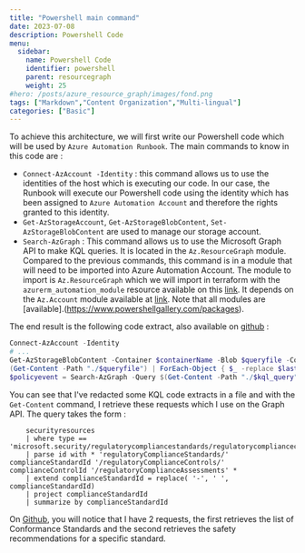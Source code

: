 ```yaml
---
title: "Powershell main command"
date: 2023-07-08
description: Powershell Code
menu:
  sidebar:
    name: Powershell Code
    identifier: powershell
    parent: resourcegraph
    weight: 25
#hero: /posts/azure_resource_graph/images/fond.png
tags: ["Markdown","Content Organization","Multi-lingual"]
categories: ["Basic"]
---
```


To achieve this architecture, we will first write our Powershell code which will be used by `Azure Automation Runbook`. The main commands to know in this code are :

- `Connect-AzAccount -Identity` : this command allows us to use the identities of the host which is executing our code. In our case, the Runbook will execute our Powershell code using the identity which has been assigned to `Azure Automation Account` and therefore the rights granted to this identity.
- `Get-AzStorageAccount`, `Get-AzStorageBlobContent`, `Set-AzStorageBlobContent` are used to manage our storage account.
- `Search-AzGraph` : This command allows us to use the Microsoft Graph API to make KQL queries. It is located in the `Az.ResourceGraph` module. Compared to the previous commands, this command is in a module that will need to be imported into Azure Automation Account. The module to import is `Az.ResourceGraph` which we will import in terraform with the `azurerm_automation_module` resource available on this [link](https://www.powershellgallery.com/api/v2/package/Az.ResourceGraph/0.13.0). It depends on the `Az.Account` module available at [link](https://www.powershellgallery.com/api/v2/package/Az.Accounts/2.12.4). Note that all modules are [available].(https://www.powershellgallery.com/packages).

The end result is the following code extract, also available on [github](https://github.com/aubinaso/DefenderForCloudAutomate/blob/main/get_compliance.ps1) :

```PowerShell
Connect-AzAccount -Identity
# ...
Get-AzStorageBlobContent -Container $containerName -Blob $queryfile -Context $Context -Destination "./$queryfile" -Force
(Get-Content -Path "./$queryfile") | ForEach-Object { $_ -replace $lastStandard, $newStandard } | Set-Content -Path "./$kql_query"
$policyevent = Search-AzGraph -Query $(Get-Content -Path "./$kql_query" -raw)
```

You can see that I've redacted some KQL code extracts in a file and with the `Get-Content` command, I retrieve these requests which I use on the Graph API.
The query takes the form :

```
    securityresources
    | where type == 'microsoft.security/regulatorycompliancestandards/regulatorycompliancecontrols/regulatorycomplianceassessments'
    | parse id with * 'regulatoryComplianceStandards/' complianceStandardId '/regulatoryComplianceControls/' complianceControlId '/regulatoryComplianceAssessments' *
    | extend complianceStandardId = replace( '-', ' ', complianceStandardId)
    | project complianceStandardId
    | summarize by complianceStandardId
```

On [Github](https://github.com/aubinaso/DefenderForCloudAutomate/tree/main), you will notice that I have 2 requests, the first retrieves the list of Conformance Standards and the second retrieves the safety recommendations for a specific standard.